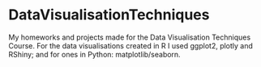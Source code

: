 # DataVisualisationTechniques

My homeworks and projects made for the Data Visualisation Techniques Course. 
For the data visualisations created in R I used ggplot2, plotly and RShiny; and for ones in Python: matplotlib/seaborn.
